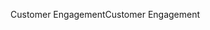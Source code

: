 <span data-ttu-id="af973-101">Customer Engagement</span><span class="sxs-lookup"><span data-stu-id="af973-101">Customer Engagement</span></span>
